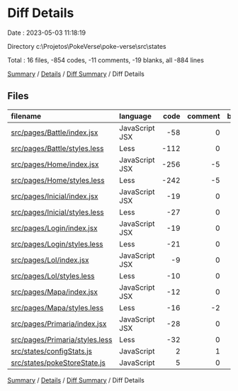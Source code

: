 # Diff Details

Date : 2023-05-03 11:18:19

Directory c:\\Projetos\\PokeVerse\\poke-verse\\src\\states

Total : 16 files,  -854 codes, -11 comments, -19 blanks, all -884 lines

[Summary](results.md) / [Details](details.md) / [Diff Summary](diff.md) / Diff Details

## Files
| filename | language | code | comment | blank | total |
| :--- | :--- | ---: | ---: | ---: | ---: |
| [src/pages/Battle/index.jsx](/src/pages/Battle/index.jsx) | JavaScript JSX | -58 | 0 | -3 | -61 |
| [src/pages/Battle/styles.less](/src/pages/Battle/styles.less) | Less | -112 | 0 | 0 | -112 |
| [src/pages/Home/index.jsx](/src/pages/Home/index.jsx) | JavaScript JSX | -256 | -5 | -8 | -269 |
| [src/pages/Home/styles.less](/src/pages/Home/styles.less) | Less | -242 | -5 | -6 | -253 |
| [src/pages/Inicial/index.jsx](/src/pages/Inicial/index.jsx) | JavaScript JSX | -19 | 0 | -1 | -20 |
| [src/pages/Inicial/styles.less](/src/pages/Inicial/styles.less) | Less | -27 | 0 | 0 | -27 |
| [src/pages/Login/index.jsx](/src/pages/Login/index.jsx) | JavaScript JSX | -19 | 0 | 0 | -19 |
| [src/pages/Login/styles.less](/src/pages/Login/styles.less) | Less | -21 | 0 | -1 | -22 |
| [src/pages/Lol/index.jsx](/src/pages/Lol/index.jsx) | JavaScript JSX | -9 | 0 | 0 | -9 |
| [src/pages/Lol/styles.less](/src/pages/Lol/styles.less) | Less | -10 | 0 | 0 | -10 |
| [src/pages/Mapa/index.jsx](/src/pages/Mapa/index.jsx) | JavaScript JSX | -12 | 0 | -1 | -13 |
| [src/pages/Mapa/styles.less](/src/pages/Mapa/styles.less) | Less | -16 | -2 | 0 | -18 |
| [src/pages/Primaria/index.jsx](/src/pages/Primaria/index.jsx) | JavaScript JSX | -28 | 0 | -3 | -31 |
| [src/pages/Primaria/styles.less](/src/pages/Primaria/styles.less) | Less | -32 | 0 | 0 | -32 |
| [src/states/configStats.js](/src/states/configStats.js) | JavaScript | 2 | 1 | 2 | 5 |
| [src/states/pokeStoreState.js](/src/states/pokeStoreState.js) | JavaScript | 5 | 0 | 2 | 7 |

[Summary](results.md) / [Details](details.md) / [Diff Summary](diff.md) / Diff Details